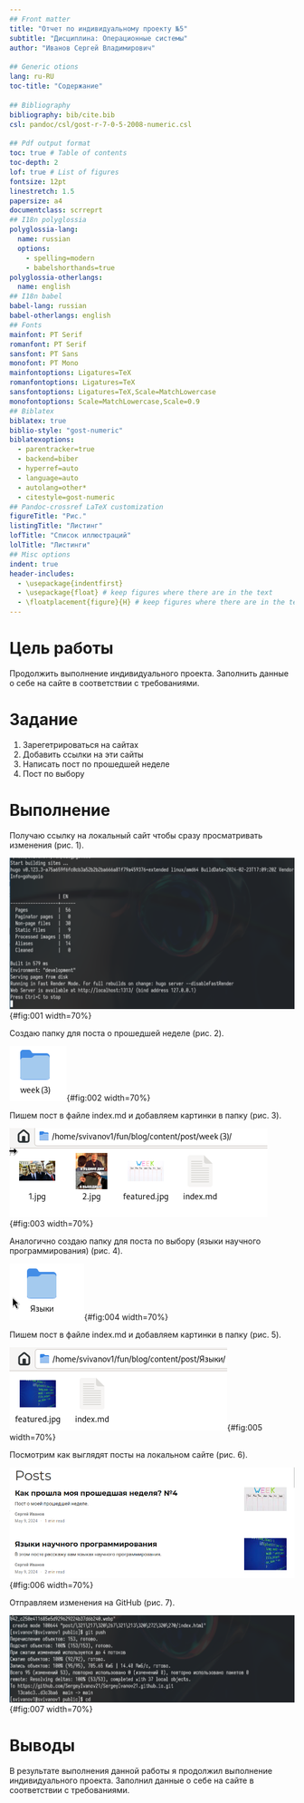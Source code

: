 ```yaml
---
## Front matter
title: "Отчет по индивидуальному проекту №5"
subtitle: "Дисциплина: Операционные системы"
author: "Иванов Сергей Владимирович"

## Generic otions
lang: ru-RU
toc-title: "Содержание"

## Bibliography
bibliography: bib/cite.bib
csl: pandoc/csl/gost-r-7-0-5-2008-numeric.csl

## Pdf output format
toc: true # Table of contents
toc-depth: 2
lof: true # List of figures
fontsize: 12pt
linestretch: 1.5
papersize: a4
documentclass: scrreprt
## I18n polyglossia
polyglossia-lang:
  name: russian
  options:
	- spelling=modern
	- babelshorthands=true
polyglossia-otherlangs:
  name: english
## I18n babel
babel-lang: russian
babel-otherlangs: english
## Fonts
mainfont: PT Serif
romanfont: PT Serif
sansfont: PT Sans
monofont: PT Mono
mainfontoptions: Ligatures=TeX
romanfontoptions: Ligatures=TeX
sansfontoptions: Ligatures=TeX,Scale=MatchLowercase
monofontoptions: Scale=MatchLowercase,Scale=0.9
## Biblatex
biblatex: true
biblio-style: "gost-numeric"
biblatexoptions:
  - parentracker=true
  - backend=biber
  - hyperref=auto
  - language=auto
  - autolang=other*
  - citestyle=gost-numeric
## Pandoc-crossref LaTeX customization
figureTitle: "Рис."
listingTitle: "Листинг"
lofTitle: "Список иллюстраций"
lolTitle: "Листинги"
## Misc options
indent: true
header-includes:
  - \usepackage{indentfirst}
  - \usepackage{float} # keep figures where there are in the text
  - \floatplacement{figure}{H} # keep figures where there are in the text
---
```


# Цель работы

Продолжить выполнение индивидуального проекта. Заполнить данные о себе на сайте в соответствии с требованиями.

# Задание

1. Зарегетрироваться на сайтах
2. Добавить ссылки на эти сайты
3. Написать пост по прошедшей неделе
4. Пост по выбору

# Выполнение 

Получаю ссылку на локальный сайт чтобы сразу просматривать изменения (рис. 1).

![Локальный сайт](image/1.png){#fig:001 width=70%}

Создаю папку для поста о прошедшей неделе (рис. 2).

![Папка для поста](image/2.png){#fig:002 width=70%}

Пишем пост в файле index.md и добавляем картинки в папку (рис. 3).

![Пишем пост](image/3.png){#fig:003 width=70%}

Аналогично создаю папку для поста по выбору (языки научного программирования) (рис. 4). 

![Папка для поста](image/4.png){#fig:004 width=70%}

Пишем пост в файле index.md и добавляем картинки в папку (рис. 5).

![Пишем пост](image/5.png){#fig:005 width=70%}

Посмотрим как выглядят посты на локальном сайте (рис. 6). 

![Локальный сайт](image/6.png){#fig:006 width=70%}

Отправляем изменения на GitHub (рис. 7).

![Отправка изменений](image/7.png){#fig:007 width=70%}

# Выводы

В результате выполнения данной работы я продолжил выполнение индивидуального проекта. Заполнил данные о себе на сайте в соответствии с требованиями.

